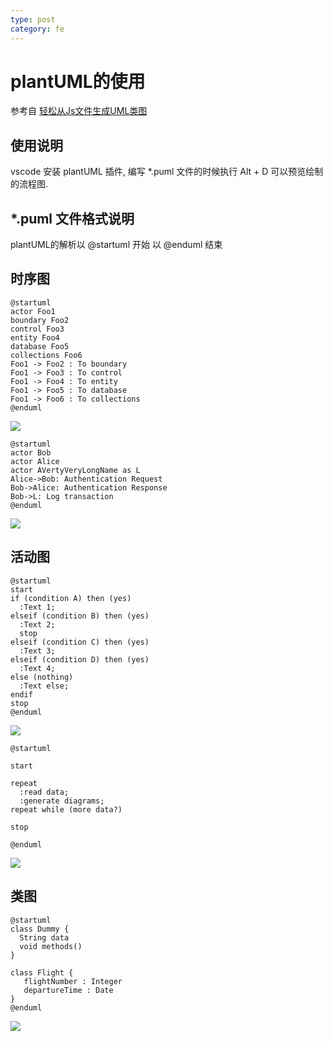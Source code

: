 ```yaml
---
type: post
category: fe
---
```

# plantUML的使用

参考自 [轻松从Js文件生成UML类图](https://github.com/imfly/bitcoin-on-nodejs/blob/master/4-%E5%BC%80%E5%8F%91%E5%AE%9E%E8%B7%B5/7-%E6%96%B9%E6%B3%95%E8%AE%BA/6-%E8%BD%BB%E6%9D%BE%E4%BB%8EJs%E6%96%87%E4%BB%B6%E7%94%9F%E6%88%90UML%E7%B1%BB%E5%9B%BE.md)

## 使用说明

vscode 安装 plantUML 插件, 编写 *.puml 文件的时候执行 Alt + D 可以预览绘制的流程图.

## *.puml 文件格式说明

plantUML的解析以 @startuml 开始 以 @enduml 结束

## 时序图

```plantuml
@startuml
actor Foo1
boundary Foo2
control Foo3
entity Foo4
database Foo5
collections Foo6
Foo1 -> Foo2 : To boundary
Foo1 -> Foo3 : To control
Foo1 -> Foo4 : To entity
Foo1 -> Foo5 : To database
Foo1 -> Foo6 : To collections
@enduml
```

![](http://ww1.sinaimg.cn/large/89d0a2e1ly1fn3ikg2r9fj20pe0m6433.jpg)


```plantuml
@startuml
actor Bob
actor Alice
actor AVertyVeryLongName as L
Alice->Bob: Authentication Request
Bob->Alice: Authentication Response
Bob->L: Log transaction
@enduml
```

![](http://ww1.sinaimg.cn/large/89d0a2e1ly1fn3ikg1c86j20q60ietc5.jpg)

## 活动图

```plantuml
@startuml
start
if (condition A) then (yes)
  :Text 1;
elseif (condition B) then (yes)
  :Text 2;
  stop
elseif (condition C) then (yes)
  :Text 3;
elseif (condition D) then (yes)
  :Text 4;
else (nothing)
  :Text else;
endif
stop
@enduml
```

![](http://ww1.sinaimg.cn/large/89d0a2e1ly1fn3ikfxoemj20ug0f4juf.jpg)

```plantuml
@startuml

start

repeat
  :read data;
  :generate diagrams;
repeat while (more data?)

stop

@enduml
```

![](http://ww1.sinaimg.cn/large/89d0a2e1ly1fn3ikfyu6cj20c80ikjt1.jpg)

## 类图

```plantuml
@startuml
class Dummy {
  String data
  void methods()
}

class Flight {
   flightNumber : Integer
   departureTime : Date
}
@enduml
```

![](http://ww1.sinaimg.cn/large/89d0a2e1ly1fn3ikftv49j20iw060jsm.jpg)